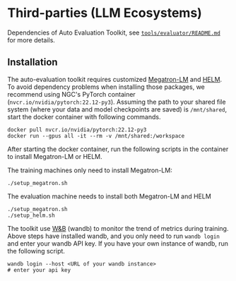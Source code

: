 # Third-parties (LLM Ecosystems)

Dependencies of Auto Evaluation Toolkit, see [`tools/evaluator/README.md`](../tools/evaluator/README.md) for more details.

## Installation

The auto-evaluation toolkit requires customized [Megatron-LM](https://github.com/NVIDIA/Megatron-LM) and [HELM](https://github.com/stanford-crfm/helm).
To avoid dependency problems when installing those packages, we recommend using NGC's PyTorch container (`nvcr.io/nvidia/pytorch:22.12-py3`).
Assuming the path to your shared file system (where your data and model checkpoints are saved) is `/mnt/shared`, start the docker container with following commands.

```shell
docker pull nvcr.io/nvidia/pytorch:22.12-py3
docker run --gpus all -it --rm -v /mnt/shared:/workspace
```

After starting the docker container, run the following scripts in the container to install Megatron-LM or HELM.

The training machines only need to install Megatron-LM:

```shell
./setup_megatron.sh
```

The evaluation machine needs to install both Megatron-LM and HELM

```shell
./setup_megatron.sh
./setup_helm.sh
```

The toolkit use [W&B](https://wandb.ai/) (wandb) to monitor the trend of metrics during training. Above steps have installed wandb, and you only need to run `wandb login` and enter your wandb API key. If you have your own instance of wandb, run the following script.

```shell
wandb login --host <URL of your wandb instance>
# enter your api key
```

